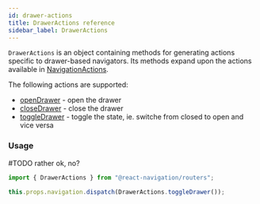 ```yaml
---
id: drawer-actions
title: DrawerActions reference
sidebar_label: DrawerActions
---
```


`DrawerActions` is an object containing methods for generating actions specific to drawer-based navigators. Its methods expand upon the actions available in [NavigationActions](navigation-actions.html).

The following actions are supported:

- [openDrawer](#openDrawer) - open the drawer
- [closeDrawer](#closeDrawer) - close the drawer
- [toggleDrawer](#toggleDrawer) - toggle the state, ie. switche from closed to open and vice versa

### Usage

#TODO rather ok, no?

```js
import { DrawerActions } from "@react-navigation/routers";

this.props.navigation.dispatch(DrawerActions.toggleDrawer());
```
